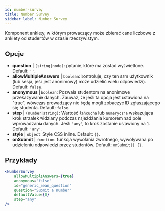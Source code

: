 ```yaml
---
id: number-survey
title: Number Survey
sidebar_label: Number Survey
---
```


Komponent ankiety, w którym prowadzący może zbierać dane liczbowe z ankiety od studentów w czasie rzeczywistym.

## Opcje

* __question__ | `(string|node)`: pytanie, które ma zostać wyświetlone. Default: `''`.
* __allowMultipleAnswers__ | `boolean`: kontroluje, czy ten sam użytkownik (lub sesja, jeśli jest anonimowy) może udzielić wielu odpowiedzi). Default: `false`.
* __anonymous__ | `boolean`: Pozwala studentom na anonimowe przekazywanie danych. Zauważ, że jeśli ta opcja jest ustawiona na "true", wówczas prowadzący nie będą mogli zobaczyć ID zgłaszającego się studenta. Default: `false`.
* __step__ | `(number|string)`: Wartość `łańcucha` lub `numeryczna` wskazująca krok strzałek widziany podczas najeżdżania kursorem nad pole wprowadzania danych. Jeśli `'any'`, to krok zostanie ustawiony na `1`. Default: `'any'`.
* __style__ | `object`: Style CSS inline. Default: `{}`.
* __onSubmit__ | `function`: funkcja wywołania zwrotnego, wywoływana po udzieleniu odpowiedzi przez studentów. Default: `onSubmit() {}`.


## Przykłady

```jsx live
<NumberSurvey
    allowMultipleAnswers={true}
    anonymous="false"
    id="generic_mean_question"
    question="Submit a number"
    defaultValue={0}
    step="any"
/>
```

